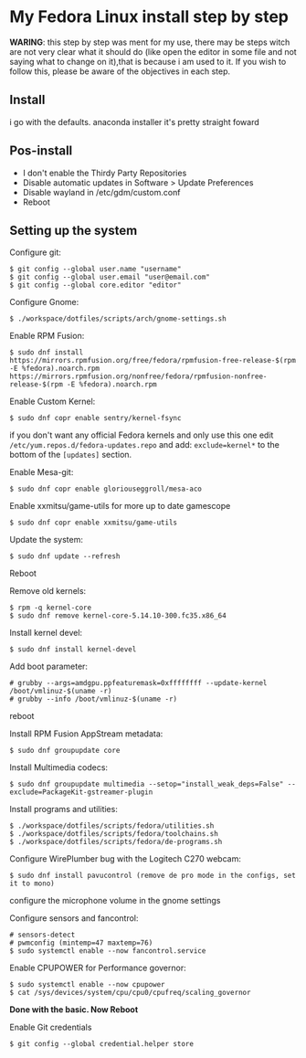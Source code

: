 # My Fedora Linux install step by step

**WARING**: this step by step was ment for my use, there may be steps witch are not very clear what it should do (like open the editor in some file and not saying what to change on it),that is because i am used to it. If you wish to follow this, please be aware of the objectives in each step.

## Install

i go with the defaults. anaconda installer it's pretty straight foward

## Pos-install

- I don't enable the Thirdy Party Repositories
- Disable automatic updates in Software > Update Preferences
- Disable wayland in /etc/gdm/custom.conf
- Reboot

## Setting up the system

Configure git:

	$ git config --global user.name "username"
	$ git config --global user.email "user@email.com"
	$ git config --global core.editor "editor"

Configure Gnome:

	$ ./workspace/dotfiles/scripts/arch/gnome-settings.sh

Enable RPM Fusion:

	$ sudo dnf install https://mirrors.rpmfusion.org/free/fedora/rpmfusion-free-release-$(rpm -E %fedora).noarch.rpm https://mirrors.rpmfusion.org/nonfree/fedora/rpmfusion-nonfree-release-$(rpm -E %fedora).noarch.rpm

Enable Custom Kernel:

	$ sudo dnf copr enable sentry/kernel-fsync

if you don't want any official Fedora kernels and only use this one edit `/etc/yum.repos.d/fedora-updates.repo` and add: `exclude=kernel*` to the bottom of the `[updates]` section.

Enable Mesa-git:

	$ sudo dnf copr enable gloriouseggroll/mesa-aco

Enable xxmitsu/game-utils for more up to date gamescope

	$ sudo dnf copr enable xxmitsu/game-utils

Update the system:

	$ sudo dnf update --refresh

Reboot

Remove old kernels:

	$ rpm -q kernel-core
	$ sudo dnf remove kernel-core-5.14.10-300.fc35.x86_64

Install kernel devel:

	$ sudo dnf install kernel-devel

Add boot parameter:

	# grubby --args=amdgpu.ppfeaturemask=0xffffffff --update-kernel /boot/vmlinuz-$(uname -r)
	# grubby --info /boot/vmlinuz-$(uname -r)

reboot

Install RPM Fusion AppStream metadata:

	$ sudo dnf groupupdate core

Install Multimedia codecs:

	$ sudo dnf groupupdate multimedia --setop="install_weak_deps=False" --exclude=PackageKit-gstreamer-plugin

Install programs and utilities:

	$ ./workspace/dotfiles/scripts/fedora/utilities.sh
	$ ./workspace/dotfiles/scripts/fedora/toolchains.sh
	$ ./workspace/dotfiles/scripts/fedora/de-programs.sh

Configure WirePlumber bug with the Logitech C270 webcam:

	$ sudo dnf install pavucontrol (remove de pro mode in the configs, set it to mono)

configure the microphone volume in the gnome settings

Configure sensors and fancontrol:

	# sensors-detect
	# pwmconfig (mintemp=47 maxtemp=76)
	$ sudo systemctl enable --now fancontrol.service

Enable CPUPOWER for Performance governor:

	$ sudo systemctl enable --now cpupower
	$ cat /sys/devices/system/cpu/cpu0/cpufreq/scaling_governor

**Done with the basic. Now Reboot**

Enable Git credentials

	$ git config --global credential.helper store
